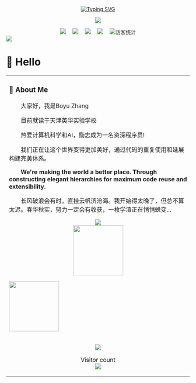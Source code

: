 <div align="center">
  
  <!-- dynamic typing effect 动态打字效果 -->
  <div align="center">
    <a href="https://blog.sunguoqi.com/">
      <img src="https://readme-typing-svg.demolab.com?font=Fira+Code&pause=1000&width=435&lines=console.log(%22Hello%2C%20World%22);My name is Boyu Zhang&center=true&size=27" alt="Typing SVG" />
    </a>
  </div>

 <img src="https://cdn.jsdelivr.net/gh/sun0225SUN/sun0225SUN/assets/images/coding.gif" /><br>

  <!-- profile logo 个人资料徽标 -->
  <div align="center">
    <a href="https://www.youtube.com/channel/UCp4BEEqaguj9tGFlpC_wwQA"><img src="https://img.shields.io/badge/YouTube-油管-c32136" /></a>&emsp;
    <a href="https://space.bilibili.com/665780080"><img src="https://img.shields.io/badge/Bilibili-B站-ff69b4" /></a>&emsp;
    <a href="https://blog.csdn.net/zby215"><img src="https://img.shields.io/badge/CSDN-论坛-c32136" /></a>&emsp;
    <a href="https://www.zhihu.com/people/zby-95-16"><img src="https://img.shields.io/badge/Zhihu-知乎-blue" /></a>&emsp;
    <!-- visitor statistics logo 访客数统计徽标 -->
    <img src="https://visitor-badge.glitch.me/badge?page_id=zby215" alt="访客统计" />
  </div>
</div>

  <!-- Snake Code Contribution Map 贪吃蛇代码贡献图 -->
  <img src="https://cdn.jsdelivr.net/gh/sun0225SUN/sun0225SUN/profile-snake-contrib/github-contribution-grid-snake-dark.svg" />

#  🙋 Hello

<table>
<tr><td>

<!-- About me 关于我 -->
### 🤺 About Me

<p>&emsp;&emsp;大家好，我是Boyu Zhang</p>
<p>&emsp;&emsp;目前就读于天津英华实验学校</p>
<p>&emsp;&emsp;热爱计算机科学和AI，励志成为一名资深程序员!</p>
<p>&emsp;&emsp;我们正在让这个世界变得更加美好，通过代码的重复使用和延展构建完美体系。</p>
<p><strong>&emsp;&emsp;We're making the world a better place. Through constructing elegant hierarchies for maximum code reuse and extensibility.</strong></p>
<p>&emsp;&emsp;长风破浪会有时，直挂云帆济沧海。我开始得太晚了，但总不算太迟。春华秋实，努力一定会有收获，一枚学渣正在悄悄蜕变...</p>



<div align="center"> <img src="https://metrics.lecoq.io/zby215?template=classic&config.timezone=Asia%2FShanghai"> </div>

<div align="center"> <img height="137px" src="https://github-readme-stats.vercel.app/api?username=zby215&hide_title=true&hide_border=true&show_icons=trueline_height=21&text_color=000&icon_color=000&bg_color=0,ea6161,ffc64d,fffc4d,52fa5a&theme=graywhite" /> </div>

<img height="137px" src="https://github-readme-stats-git-masterrstaa-rickstaa.vercel.app/api/top-langs/?username=zby215&hide_title=true&hide_border=true&layout=compact&langs_count=6&text_color=000&icon_color=fff&bg_color=0,52fa5a,4dfcff,c64dff&theme=graywhite" /><br><br>

<div align="center"> <img src="https://github-profile-trophy.vercel.app/?username=zby215" /> </div>


<p align="center"> 
  Visitor count<br>
  <img src="https://profile-counter.glitch.me/insolitum/count.svg" />
</p>
